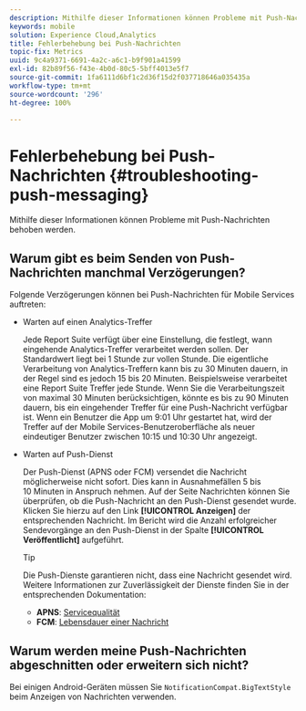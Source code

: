 ```yaml
---
description: Mithilfe dieser Informationen können Probleme mit Push-Nachrichten behoben werden.
keywords: mobile
solution: Experience Cloud,Analytics
title: Fehlerbehebung bei Push-Nachrichten
topic-fix: Metrics
uuid: 9c4a9371-6691-4a2c-a6c1-b9f901a41599
exl-id: 82b89f56-f43e-4b0d-80c5-5bff4013e5f7
source-git-commit: 1fa6111d6bf1c2d36f15d2f037718646a035435a
workflow-type: tm+mt
source-wordcount: '296'
ht-degree: 100%

---
```


# Fehlerbehebung bei Push-Nachrichten {#troubleshooting-push-messaging}

Mithilfe dieser Informationen können Probleme mit Push-Nachrichten behoben werden.

## Warum gibt es beim Senden von Push-Nachrichten manchmal Verzögerungen?

Folgende Verzögerungen können bei Push-Nachrichten für Mobile Services auftreten:

* Warten auf einen Analytics-Treffer

   Jede Report Suite verfügt über eine Einstellung, die festlegt, wann eingehende Analytics-Treffer verarbeitet werden sollen. Der Standardwert liegt bei 1 Stunde zur vollen Stunde. Die eigentliche Verarbeitung von Analytics-Treffern kann bis zu 30 Minuten dauern, in der Regel sind es jedoch 15 bis 20 Minuten. Beispielsweise verarbeitet eine Report Suite Treffer jede Stunde. Wenn Sie die Verarbeitungszeit von maximal 30 Minuten berücksichtigen, könnte es bis zu 90 Minuten dauern, bis ein eingehender Treffer für eine Push-Nachricht verfügbar ist. Wenn ein Benutzer die App um 9:01 Uhr gestartet hat, wird der Treffer auf der Mobile Services-Benutzeroberfläche als neuer eindeutiger Benutzer zwischen 10:15 und 10:30 Uhr angezeigt.

* Warten auf Push-Dienst

   Der Push-Dienst (APNS oder FCM) versendet die Nachricht möglicherweise nicht sofort. Dies kann in Ausnahmefällen 5 bis 10 Minuten in Anspruch nehmen. Auf der Seite Nachrichten können Sie überprüfen, ob die Push-Nachricht an den Push-Dienst gesendet wurde. Klicken Sie hierzu auf den Link **[!UICONTROL Anzeigen]** der entsprechenden Nachricht. Im Bericht wird die Anzahl erfolgreicher Sendevorgänge an den Push-Dienst in der Spalte **[!UICONTROL Veröffentlicht]** aufgeführt.

   >[!TIP]
   >
   >Die Push-Dienste garantieren nicht, dass eine Nachricht gesendet wird. Weitere Informationen zur Zuverlässigkeit der Dienste finden Sie in der entsprechenden Dokumentation:
   >
   >* **APNS**: [Servicequalität](https://developer.apple.com/library/content/documentation/NetworkingInternet/Conceptual/RemoteNotificationsPG/APNSOverview.html#//apple_ref/doc/uid/TP40008194-CH8-SW5)
   >* **FCM**: [Lebensdauer einer Nachricht](https://firebase.google.com/docs/cloud-messaging/concept-options#lifetime)


## Warum werden meine Push-Nachrichten abgeschnitten oder erweitern sich nicht?

Bei einigen Android-Geräten müssen Sie `NotificationCompat.BigTextStyle` beim Anzeigen von Nachrichten verwenden.
